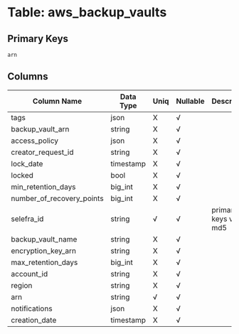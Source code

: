 # Table: aws_backup_vaults

## Primary Keys 

```
arn
```


## Columns 

|  Column Name   |  Data Type  | Uniq | Nullable | Description | 
|  ----  | ----  | ----  | ----  | ---- | 
| tags | json | X | √ |  | 
| backup_vault_arn | string | X | √ |  | 
| access_policy | json | X | √ |  | 
| creator_request_id | string | X | √ |  | 
| lock_date | timestamp | X | √ |  | 
| locked | bool | X | √ |  | 
| min_retention_days | big_int | X | √ |  | 
| number_of_recovery_points | big_int | X | √ |  | 
| selefra_id | string | √ | √ | primary keys value md5 | 
| backup_vault_name | string | X | √ |  | 
| encryption_key_arn | string | X | √ |  | 
| max_retention_days | big_int | X | √ |  | 
| account_id | string | X | √ |  | 
| region | string | X | √ |  | 
| arn | string | √ | √ |  | 
| notifications | json | X | √ |  | 
| creation_date | timestamp | X | √ |  | 



